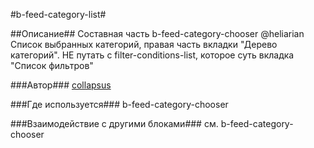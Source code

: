 #b-feed-category-list#

##Описание##
Составная часть b-feed-category-chooser
@heliarian Список выбранных категорий, правая часть вкладки "Дерево категорий". НЕ путать с filter-conditions-list, которое суть вкладка "Список фильтров"

###Автор###
[collapsus ](https://staff.yandex-team.ru/collapsus )

###Где используется###
b-feed-category-chooser

###Взаимодействие с другими блоками###
см. b-feed-category-chooser
